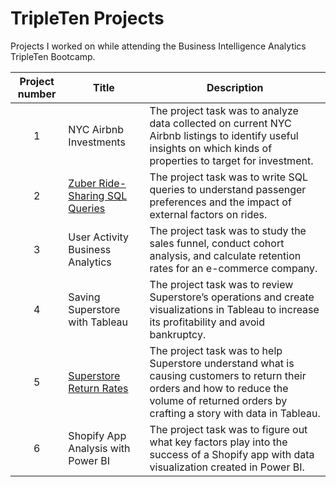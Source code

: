 # TripleTen Projects
Projects I worked on while attending the Business Intelligence Analytics TripleTen Bootcamp.


| Project number | Title | Description |
| :-----------: | ----------- |----------- |
| 1 | NYC Airbnb Investments | The project task was to analyze data collected on current NYC Airbnb listings to identify useful insights on which kinds of properties to target for investment. |
| 2 | [Zuber Ride-Sharing SQL Queries](https://github.com/oscarhernandeziv/Zuber-Rideshare-Analysis) | The project task was to write SQL queries to understand passenger preferences and the impact of external factors on rides. |
| 3 | User Activity Business Analytics | The project task was to study the sales funnel, conduct cohort analysis, and calculate retention rates for an e-commerce company. |
| 4 | Saving Superstore with Tableau | The project task was to review Superstore’s operations and create visualizations in Tableau to increase its profitability and avoid bankruptcy. |
| 5 | [Superstore Return Rates](https://github.com/oscarhernandeziv/Superstore-Return-Rates) | The project task was to help Superstore understand what is causing customers to return their orders and how to reduce the volume of returned orders by crafting a story with data in Tableau. |
| 6 | Shopify App Analysis with Power BI | The project task was to figure out what key factors play into the success of a Shopify app with data visualization created in Power BI. |
